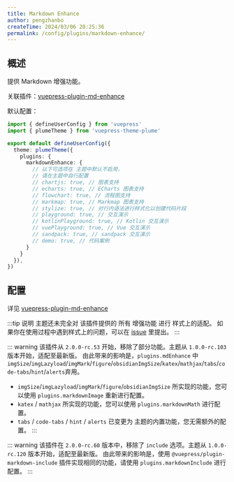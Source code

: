 ```yaml
---
title: Markdown Enhance
author: pengzhanbo
createTime: 2024/03/06 20:25:36
permalink: /config/plugins/markdown-enhance/
---
```


## 概述

提供 Markdown 增强功能。

关联插件：[vuepress-plugin-md-enhance](https://plugin-md-enhance.vuejs.press/zh/)

默认配置：

```ts title=".vuepress/config.ts"
import { defineUserConfig } from 'vuepress'
import { plumeTheme } from 'vuepress-theme-plume'

export default defineUserConfig({
  theme: plumeTheme({
    plugins: {
      markdownEnhance: {
        // 以下可选项在 主题中默认不启用，
        // 请在主题中自行配置
        // chartjs: true, // 图表支持
        // echarts: true, // ECharts 图表支持
        // flowchart: true, // 流程图支持
        // markmap: true, // Markmap 图表支持
        // stylize: true, // 对行内语法进行样式化以创建代码片段
        // playground: true, // 交互演示
        // kotlinPlayground: true, // Kotlin 交互演示
        // vuePlayground: true, // Vue 交互演示
        // sandpack: true, // sandpack 交互演示
        // demo: true, // 代码案例
      }
    }
  }),
})
```

## 配置

详见 [vuepress-plugin-md-enhance](https://plugin-md-enhance.vuejs.press/zh/config.html)

:::tip 说明
主题还未完全对 该插件提供的 所有 增强功能 进行 样式上的适配。
如果你在使用过程中遇到样式上的问题，可以在 [issue](https://github.com/pengzhanbo/vuepress-theme-plume/issues) 里提出。
:::

::: warning
该插件从 `2.0.0-rc.53` 开始，移除了部分功能。主题从 `1.0.0-rc.103` 版本开始，适配至最新版。
由此带来的影响是，`plugins.mdEnhance` 中 `imgSize`/`imgLazyload`/`imgMark`/`figure`/`obsidianImgSize`/`katex`/`mathjax`/`tabs`/`code-tabs`/`hint`/`alerts`弃用。

- `imgSize`/`imgLazyload`/`imgMark`/`figure`/`obsidianImgSize` 所实现的功能，您可以使用 `plugins.markdownImage` 重新进行配置。
- `katex` / `mathjax` 所实现的功能，您可以使用 `plugins.markdownMath` 进行配置。
- `tabs` / `code-tabs` / `hint` / `alerts` 已变更为 主题的内置功能，您无需额外的配置。
:::

::: warning
该插件在 `2.0.0-rc.60` 版本中，移除了 `include` 选项。主题从 `1.0.0-rc.120` 版本开始，适配至最新版。
由此带来的影响是，使用 `@vuepress/plugin-markdown-include` 插件实现相同的功能，请使用 `plugins.markdownInclude`
进行配置。
:::
